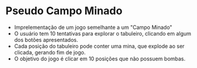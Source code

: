 # Pseudo Campo Minado

- Imprelementação de um jogo semelhante a um "Campo Minado"
- O usuário tem 10 tentativas para explorar o tabuleiro, clicando em algum dos botões apresentados.
- Cada posição do tabuleiro pode conter uma mina, que explode ao ser clicada, gerando fim de jogo.
- O objetivo  do jogo é clicar em 10 posições que não possuem bombas.
